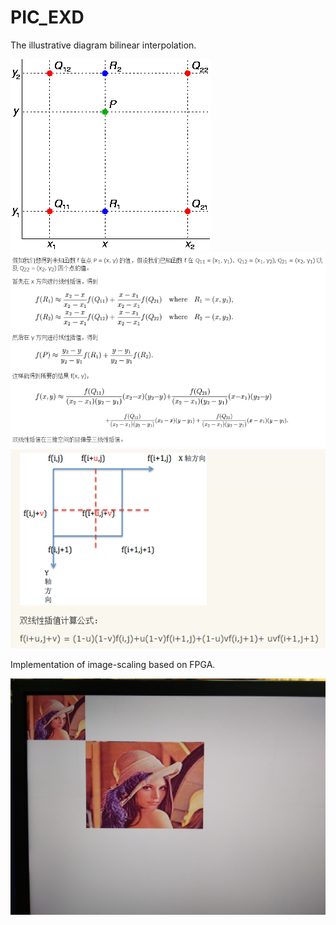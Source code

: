 # PIC_EXD

The  illustrative diagram bilinear interpolation.

![image](https://github.com/xuanwo11/PIC_EXD/blob/master/1.png)
![image](https://github.com/xuanwo11/PIC_EXD/blob/master/2.png)
![image](https://github.com/xuanwo11/PIC_EXD/blob/master/3.png)

Implementation of image-scaling based on FPGA.

![image](https://github.com/xuanwo11/PIC_EXD/blob/master/IMG_20180626_153439.jpg)
